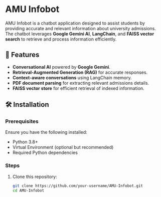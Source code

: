 # AMU Infobot

AMU Infobot is a chatbot application designed to assist students by providing accurate and relevant information about university admissions. The chatbot leverages **Google Gemini AI**, **LangChain**, and **FAISS vector search** to retrieve and process information efficiently.

## 🚀 Features
- **Conversational AI** powered by **Google Gemini**.
- **Retrieval-Augmented Generation (RAG)** for accurate responses.
- **Context-aware conversations** using LangChain memory.
- **PDF document parsing** for extracting relevant admissions details.
- **FAISS vector store** for efficient retrieval of indexed information.

## 🛠️ Installation

### Prerequisites
Ensure you have the following installed:
- Python 3.8+
- Virtual Environment (optional but recommended)
- Required Python dependencies

### Steps
1. Clone this repository:
   ```sh
   git clone https://github.com/your-username/AMU-Infobot.git
   cd AMU-Infobot
